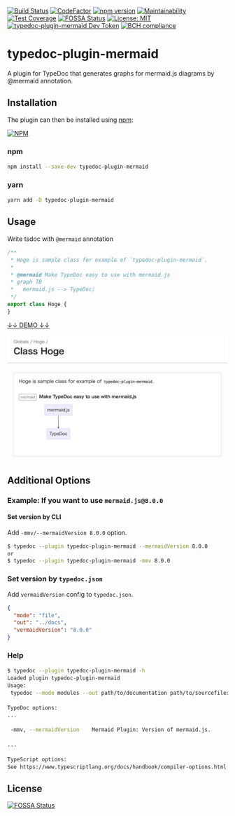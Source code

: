 [![Build Status](https://travis-ci.org/kamiazya/typedoc-plugin-mermaid.svg?branch=master)](https://travis-ci.org/kamiazya/typedoc-plugin-mermaid) [![CodeFactor](https://www.codefactor.io/repository/github/kamiazya/typedoc-plugin-mermaid/badge)](https://www.codefactor.io/repository/github/kamiazya/typedoc-plugin-mermaid) [![npm version](https://badge.fury.io/js/typedoc-plugin-mermaid.svg)](https://badge.fury.io/js/typedoc-plugin-mermaid) [![Maintainability](https://api.codeclimate.com/v1/badges/827855fa3daba03076b4/maintainability)](https://codeclimate.com/github/kamiazya/typedoc-plugin-mermaid/maintainability) [![Test Coverage](https://api.codeclimate.com/v1/badges/827855fa3daba03076b4/test_coverage)](https://codeclimate.com/github/kamiazya/typedoc-plugin-mermaid/test_coverage) [![FOSSA Status](https://app.fossa.io/api/projects/git%2Bgithub.com%2Fkamiazya%2Ftypedoc-plugin-mermaid.svg?type=shield)](https://app.fossa.io/projects/git%2Bgithub.com%2Fkamiazya%2Ftypedoc-plugin-mermaid?ref=badge_shield) [![License: MIT](https://img.shields.io/badge/License-MIT-yellow.svg)](https://opensource.org/licenses/MIT) [![typedoc-plugin-mermaid Dev Token](https://badge.devtoken.rocks/typedoc-plugin-mermaid)](https://devtoken.rocks/package/typedoc-plugin-mermaid) [![BCH compliance](https://bettercodehub.com/edge/badge/kamiazya/typedoc-plugin-mermaid?branch=master)](https://bettercodehub.com/)

# typedoc-plugin-mermaid

A plugin for TypeDoc that generates graphs for mermaid.js diagrams by @mermaid annotation.

## Installation

The plugin can then be installed using [npm](https://www.npmjs.com/):

[![NPM](https://nodei.co/npm/typedoc-plugin-mermaid.png)](https://nodei.co/npm/typedoc-plugin-mermaid/)

### npm

```sh
npm install --save-dev typedoc-plugin-mermaid
```

### yarn

```sh
yarn add -D typedoc-plugin-mermaid
```

## Usage

Write tsdoc with `@mermaid` annotation

```typescript
/**
 * Hoge is sample class for example of `typedoc-plugin-mermaid`.
 *
 * @mermaid Make TypeDoc easy to use with mermaid.js
 * graph TB
 *   mermaid.js --> TypeDoc;
 */
export class Hoge {
}

```

[↓↓ DEMO ↓↓](https://kamiazya.github.io/typedoc-plugin-mermaid/classes/hoge.html)

[![Example](./media/example.png)](https://kamiazya.github.io/typedoc-plugin-mermaid/classes/hoge.html)

## Additional Options

### Example: If you want to use `mermaid.js@8.0.0`

#### Set version by CLI

Add `-mmv/--mermaidVersion 8.0.0` option.

```bash
$ typedoc --plugin typedoc-plugin-mermaid --mermaidVersion 8.0.0
or
$ typedoc --plugin typedoc-plugin-mermaid -mmv 8.0.0
```

### Set version by `typedoc.json`

Add `vermaidVersion` config to `typedoc.json`.

```json
{
  "mode": "file",
  "out": "../docs",
  "vermaidVersion": "8.0.0"
}
```

### Help

```bash
$ typedoc --plugin typedoc-plugin-mermaid -h
Loaded plugin typedoc-plugin-mermaid
Usage:
 typedoc --mode modules --out path/to/documentation path/to/sourcefiles

TypeDoc options:
...

 -mmv, --mermaidVersion    Mermaid Plugin: Version of mermaid.js.

...

TypeScript options:
See https://www.typescriptlang.org/docs/handbook/compiler-options.html
```

## License

[![FOSSA Status](https://app.fossa.io/api/projects/git%2Bgithub.com%2Fkamiazya%2Ftypedoc-plugin-mermaid.svg?type=large)](https://app.fossa.io/projects/git%2Bgithub.com%2Fkamiazya%2Ftypedoc-plugin-mermaid?ref=badge_large)
